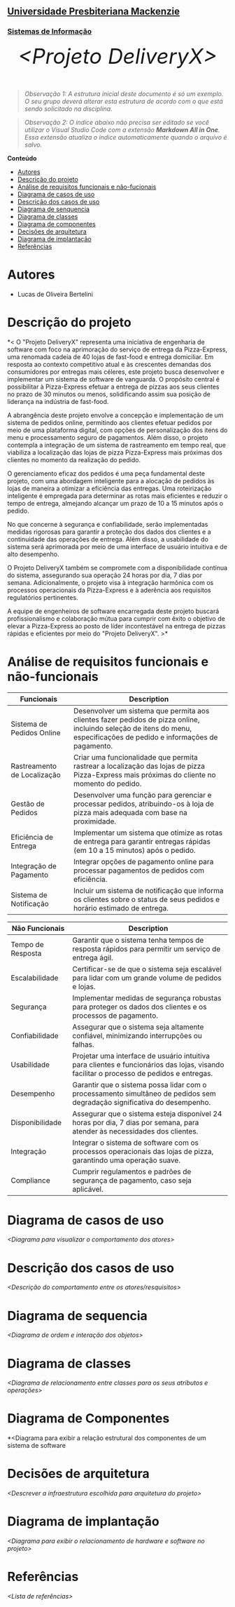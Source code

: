 <h2><a href= "https://www.mackenzie.br">Universidade Presbiteriana Mackenzie</a></h2>
<h3><a href= "https://www.mackenzie.br/graduacao/sao-paulo-higienopolis/sistemas-de-informacao">Sistemas de Informação</a></h3>


<font size="+12"><center>
*&lt;Projeto DeliveryX&gt;*
</center></font>

>*Observação 1: A estrutura inicial deste documento é só um exemplo. O seu grupo deverá alterar esta estrutura de acordo com o que está sendo solicitado na disciplina.*

>*Observação 2: O índice abaixo não precisa ser editado se você utilizar o Visual Studio Code com a extensão **Markdown All in One**. Essa extensão atualiza o índice automaticamente quando o arquivo é salvo.*

**Conteúdo**

- [Autores](#nome-alunos)
- [Descrição do projeto](#introdução-do-projeto)
- [Análise de requisitos funcionais e não-fucionais](#descrição-dos-requisitos)
- [Diagrama de casos de uso](#diagrama-de-comportamento-atores)
- [Descrição dos casos de uso](#descrição-das-funcões)
- [Diagrama de senquencia](#diagrama-de-ordem-interações)
- [Diagrama de classes](#diagrama-orientado-objetos)
- [Diagrama de componentes](#diagrama-estrutura-componente)
- [Decisões de arquitetura](#decisões-de-arquitetura)
- [Diagrama de implantação](#diagrama-de-hardware-software)
- [Referências](#referências)


# Autores

* Lucas de Oliveira Bertelini


# Descrição do projeto


*&lt;
O "Projeto DeliveryX" representa uma iniciativa de engenharia de software com foco na aprimoração do serviço de entrega da Pizza-Express, uma renomada cadeia de 40 lojas de fast-food e entrega domiciliar. Em resposta ao contexto competitivo atual e às crescentes demandas dos consumidores por entregas mais céleres, este projeto busca desenvolver e implementar um sistema de software de vanguarda. O propósito central é possibilitar à Pizza-Express efetuar a entrega de pizzas aos seus clientes no prazo de 30 minutos ou menos, solidificando assim sua posição de liderança na indústria de fast-food.

A abrangência deste projeto envolve a concepção e implementação de um sistema de pedidos online, permitindo aos clientes efetuar pedidos por meio de uma plataforma digital, com opções de personalização dos itens do menu e processamento seguro de pagamentos. Além disso, o projeto contempla a integração de um sistema de rastreamento em tempo real, que viabiliza a localização das lojas de pizza Pizza-Express mais próximas dos clientes no momento da realização do pedido.

O gerenciamento eficaz dos pedidos é uma peça fundamental deste projeto, com uma abordagem inteligente para a alocação de pedidos às lojas de maneira a otimizar a eficiência das entregas. Uma roteirização inteligente é empregada para determinar as rotas mais eficientes e reduzir o tempo de entrega, almejando alcançar um prazo de 10 a 15 minutos após o pedido.

No que concerne à segurança e confiabilidade, serão implementadas medidas rigorosas para garantir a proteção dos dados dos clientes e a continuidade das operações de entrega. Além disso, a usabilidade do sistema será aprimorada por meio de uma interface de usuário intuitiva e de alto desempenho.

O Projeto DeliveryX também se compromete com a disponibilidade contínua do sistema, assegurando sua operação 24 horas por dia, 7 dias por semana. Adicionalmente, o projeto visa à integração harmônica com os processos operacionais da Pizza-Express e à aderência aos requisitos regulatórios pertinentes.

A equipe de engenheiros de software encarregada deste projeto buscará profissionalismo e colaboração mútua para cumprir com êxito o objetivo de elevar a Pizza-Express ao posto de líder incontestável na entrega de pizzas rápidas e eficientes por meio do "Projeto DeliveryX".
&gt;*

# Análise de requisitos funcionais e não-funcionais

| Funcionais | Description |
| --- | --- |
| Sistema de Pedidos Online | Desenvolver um sistema que permita aos clientes fazer pedidos de pizza online, incluindo seleção de itens do menu, especificações de pedido e informações de pagamento. |
| Rastreamento de Localização | Criar uma funcionalidade que permita rastrear a localização das lojas de pizza Pizza-Express mais próximas do cliente no momento do pedido. |
| Gestão de Pedidos | Desenvolver uma função para gerenciar e processar pedidos, atribuindo-os à loja de pizza mais adequada com base na proximidade. |
| Eficiência de Entrega | Implementar um sistema que otimize as rotas de entrega para garantir entregas rápidas (em 10 a 15 minutos) após o pedido. |
| Integração de Pagamento | Integrar opções de pagamento online para processar pagamentos de pedidos com eficiência. |
| Sistema de Notificação | Incluir um sistema de notificação que informa os clientes sobre o status de seus pedidos e horário estimado de entrega. |

| Não Funcionais | Description |
| --- | --- |
| Tempo de Resposta | Garantir que o sistema tenha tempos de resposta rápidos para permitir um serviço de entrega ágil.|
| Escalabilidade | Certificar-se de que o sistema seja escalável para lidar com um grande volume de pedidos e lojas. |
| Segurança | Implementar medidas de segurança robustas para proteger os dados dos clientes e os processos de pagamento.|
| Confiabilidade | Assegurar que o sistema seja altamente confiável, minimizando interrupções ou falhas. |
| Usabilidade | Projetar uma interface de usuário intuitiva para clientes e funcionários das lojas, visando facilitar o processo de pedidos e entregas.|
| Desempenho | Garantir que o sistema possa lidar com o processamento simultâneo de pedidos sem degradação significativa do desempenho.|
| Disponibilidade | Assegurar que o sistema esteja disponível 24 horas por dia, 7 dias por semana, para atender às necessidades dos clientes.|
| Integração | Integrar o sistema de software com os processos operacionais das lojas de pizza, garantindo uma operação suave.|
| Compliance | Cumprir regulamentos e padrões de segurança de pagamento, caso seja aplicável.|


# Diagrama de casos de uso

*&lt;Diagrama para visualizar o comportamento dos atores&gt;*

# Descrição dos casos de uso

*&lt;Descrição do comportamento entre os atores/resquisitos&gt;*

# Diagrama de sequencia

*&lt;Diagrama de ordem e interação dos objetos&gt;*

# Diagrama de classes

*&lt;Diagrama de relacionamento entre classes para os seus atributos e operações&gt;*

# Diagrama de Componentes

*&lt;Diagrama para exibir a relação estrutural dos componentes de um sistema de software

# Decisões de arquitetura

*&lt;Descrever a infraestrutura escolhida para arquitetura do projeto&gt;*

# Diagrama de implantação

*&lt;Diagrama para exibir o relacionamento de hardware e software no projeto&gt;*

# Referências

*&lt;Lista de referências&gt;*
